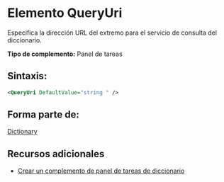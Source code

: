 
# <a name="queryuri-element"></a>Elemento QueryUri
Especifica la dirección URL del extremo para el servicio de consulta del diccionario.

 **Tipo de complemento:** Panel de tareas


## <a name="syntax:"></a>Sintaxis:


```XML
<QueryUri DefaultValue="string " />
```


## <a name="contained-in:"></a>Forma parte de:

[Dictionary](../../reference/manifest/dictionary.md)


## <a name="additional-resources"></a>Recursos adicionales



- [Crear un complemento de panel de tareas de diccionario](../../docs/word/dictionary-task-pane-add-ins.md)
    
